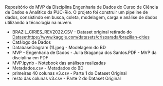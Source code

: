 Repositório do MVP da Disciplina Engenharia de Dados do Curso de Ciência de Dados e Analítics da PUC-Rio.
O projeto foi construir um pipeline de dados, consistindo em busca, coleta, modelagem, carga e análise de dados utilizando a técnologia na nuvem.
- BRAZIL_CIRIES_REV2022.CSV - Dataset original retirado do [Dataset](https://www.kaggle.com/datasets/crisparada/brazilian-cities)https://www.kaggle.com/datasets/crisparada/brazilian-cities
- Catálogo de Dados 
- DatabaseDiagram (1).jpeg - Modelagem do BD
- MVP - Engenharia de Dados - Julia Bragança dos Santos.PDF - MVP da disciplina em PDF
- MVP.ipynb - Notebook das análises realizadas
- Metadados.csv - Metadados do BD
- primeiras 40 colunas v3.csv - Parte 1 do Dataset Original
- resto das colunas v3.csv - Parte 2 do Dataset Original
